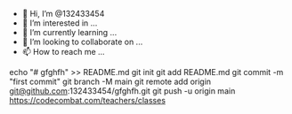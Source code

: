 - 👋 Hi, I’m @132433454
- 👀 I’m interested in ...
- 🌱 I’m currently learning ...
- 💞️ I’m looking to collaborate on ...
- 📫 How to reach me ...

<!---
132433454/132433454 is a ✨ special ✨ repository because its `README.md` (this file) appears on your GitHub profile.
You can click the Preview link to take a look at your changes.
--->
echo "# gfghfh" >> README.md
git init
git add README.md
git commit -m "first commit"
git branch -M main
git remote add origin git@github.com:132433454/gfghfh.git
git push -u origin main
https://codecombat.com/teachers/classes
